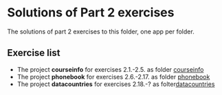 # Solutions of Part 2 exercises

The solutions of part 2 exercises to this folder, one app per folder.

## Exercise list

- The project **courseinfo** for exercises 2.1.-2.5. as folder [courseinfo](./courseinfo/)
- The project **phonebook** for exercises 2.6.-2.17. as folder [phonebook](./phonebook/)
- The project **datacountries** for exercises 2.18.-? as folter[datacountries](./datacountries/)

